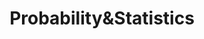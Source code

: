 ---
title: "Probability&Statistics"
layout: category
permalink: /math/pas/
author_profile: true
taxonomy: Probability&Statistics
sidebar:
  nav: "categories"
---